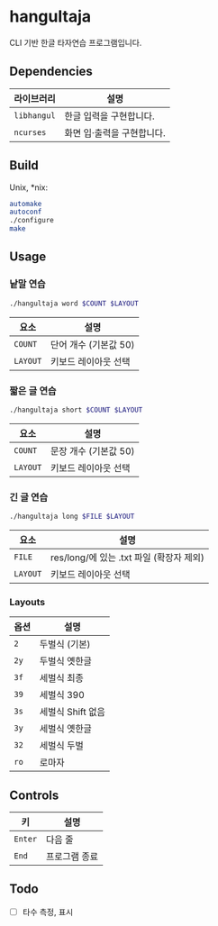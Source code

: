 # hangultaja

CLI 기반 한글 타자연습 프로그램입니다.

## Dependencies

|라이브러리|설명|
|-|-|
|`libhangul`|한글 입력을 구현합니다.|
|`ncurses`|화면 입·출력을 구현합니다.|

## Build

Unix, \*nix:
```sh
automake
autoconf
./configure
make
```

## Usage

### 낱말 연습

```sh
./hangultaja word $COUNT $LAYOUT
```

|요소|설명|
|-|-|
|`COUNT`|단어 개수 (기본값 50)|
|`LAYOUT`|키보드 레이아웃 선택|

### 짧은 글 연습

```sh
./hangultaja short $COUNT $LAYOUT
```

|요소|설명|
|-|-|
|`COUNT`|문장 개수 (기본값 50)|
|`LAYOUT`|키보드 레이아웃 선택|

### 긴 글 연습

```sh
./hangultaja long $FILE $LAYOUT
```

|요소|설명|
|-|-|
|`FILE`|res/long/에 있는 .txt 파일 (확장자 제외)|
|`LAYOUT`|키보드 레이아웃 선택|

### Layouts

|옵션|설명|
|-|-|
|`2`|두벌식 (기본)|
|`2y`|두벌식 옛한글|
|`3f`|세벌식 최종|
|`39`|세벌식 390|
|`3s`|세벌식 Shift 없음|
|`3y`|세벌식 옛한글|
|`32`|세벌식 두벌|
|`ro`|로마자

## Controls

|키|설명|
|-|-|
|`Enter`|다음 줄|
|`End`|프로그램 종료|

## Todo

- [ ] 타수 측정, 표시